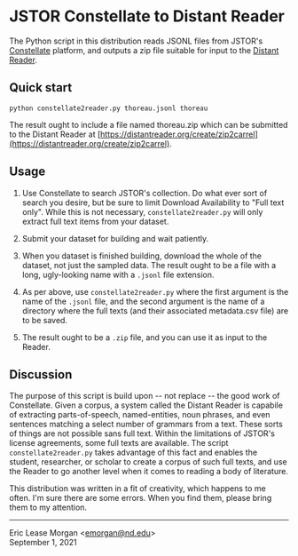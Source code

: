 # JSTOR Constellate to Distant Reader

The Python script in this distribution reads JSONL files from JSTOR's [Constellate](https://constellate.org) platform, and outputs a zip file suitable for input to the [Distant Reader](https://distantreader.org).


## Quick start

   ``python constellate2reader.py thoreau.jsonl thoreau``

The result ought to include a file named thoreau.zip which can be submitted to the Distant Reader at [https://distantreader.org/create/zip2carrel](https://distantreader.org/create/zip2carrel).


## Usage

   1. Use Constellate to search JSTOR's collection. Do what ever sort of search you desire, but be sure to limit Download Availability to "Full text only". While this is not necessary, ``constellate2reader.py`` will only extract full text items from your dataset.
   
   2. Submit your dataset for building and wait patiently.
   
   3. When you dataset is finished building, download the whole of the dataset, not just the sampled data. The result ought to be a file with a long, ugly-looking name with a ``.jsonl`` file extension.
   
   4. As per above, use ``constellate2reader.py`` where the first argument is the name of the ``.jsonl`` file, and the second argument is the name of a directory where the full texts (and their associated metadata.csv file) are to be saved.
   
   5. The result ought to be a ``.zip`` file, and you can use it as input to the Reader.

## Discussion

The purpose of this script is build upon -- not replace -- the good work of Constellate. Given a corpus, a system called the Distant Reader is capabile of extracting parts-of-speech, named-entities, noun phrases, and even sentences matching a select number of grammars from a text. These sorts of things are not possible sans full text. Within the limitations of JSTOR's license agreements, some full texts are available. The script ``constellate2reader.py`` takes advantage of this fact and enables the student, researcher, or scholar to create a corpus of such full texts, and use the Reader to go another level when it comes to reading a body of literature.

This distribution was written in a fit of creativity, which happens to me often. I'm sure there are some errors. When you find them, please bring them to my attention.

---
Eric Lease Morgan &lt;emorgan@nd.edu&gt;  
September 1, 2021

